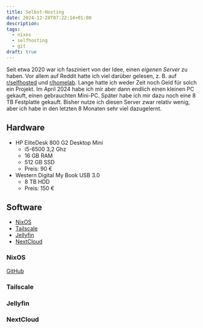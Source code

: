 ```yaml
---
title: Selbst-Hosting
date: 2024-12-28T07:22:14+01:00
description:
tags:
  - nixos
  - selfhosting
  - git
draft: true
---
```


Seit etwa 2020 war ich fasziniert von der Idee, einen _eigenen Server_ zu haben. Vor allem auf Reddit hatte ich viel darüber gelesen, z. B. auf [r/selfhosted](https://www.reddit.com/r/selfhosted) und [r/homelab](https://www.reddit.com/r/homelab). Lange hatte ich weder Zeit noch Geld für solch ein Projekt. Im April 2024 habe ich mir aber dann endlich einen kleinen PC gekauft, einen gebrauchten Mini-PC. Später habe ich mir dazu noch eine 8 TB Festplatte gekauft. Bisher nutze ich diesen Server zwar relativ wenig, aber ich habe in den letzten 8 Monaten sehr viel dazugelernt.

## Hardware

- HP EliteDesk 800 G2 Desktop Mini
  - i5-6500 3,2 Ghz
  - 16 GB RAM
  - 512 GB SSD
  - Preis: 90 €
- Western Digital My Book USB 3.0
  - 8 TB HDD
  - Preis: 150 €

## Software

- [NixOS](#nixos)
- [Tailscale](#tailscale)
- [Jellyfin](#jellyfin)
- [NextCloud](#nextcloud)

### NixOS

[GitHub](https://github.com/jukremer/nix-config)

### Tailscale

### Jellyfin

### NextCloud
